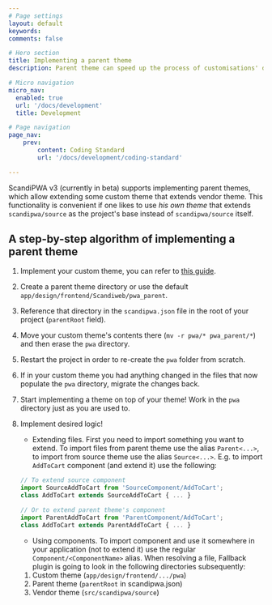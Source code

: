 ```yaml
---
# Page settings
layout: default
keywords:
comments: false

# Hero section
title: Implementing a parent theme
description: Parent theme can speed up the process of customisations' development, providing an opportunity to customise customisations, keeping it as <a href='https://en.wikipedia.org/wiki/Don%27t_repeat_yourself'>DRY</a> as possible.

# Micro navigation
micro_nav:
  enabled: true
  url: '/docs/development'
  title: Development

# Page navigation
page_nav:
    prev:
        content: Coding Standard
        url: '/docs/development/coding-standard'

---
```


ScandiPWA v3 (currently in beta) supports implementing parent themes, which allow extending some custom theme that extends vendor theme. This functionality is convenient if one likes to use *his own theme* that extends `scandipwa/source` as the project's base instead of `scandipwa/source` itself.

## A step-by-step algorithm of implementing a parent theme

1. Implement your custom theme, you can refer to [this guide](/docs/development/extension/).

2. Create a parent theme directory or use the default `app/design/frontend/Scandiweb/pwa_parent`.

3. Reference that directory in the `scandipwa.json` file in the root of your project (`parentRoot` field).

4. Move your custom theme's contents there (`mv -r pwa/* pwa_parent/*`) and then erase the `pwa` directory.

5. Restart the project in order to re-create the `pwa` folder from scratch.

6. If in your custom theme you had anything changed in the files that now populate the `pwa` directory, migrate the changes back.

7. Start implementing a theme on top of your theme! Work in the `pwa` directory just as you are used to.

8. Implement desired logic!

    - Extending files. First you need to import something you want to extend. To import files from parent theme use the alias `Parent<...>`, to import from source theme use the alias `Source<...>`. E.g. to import `AddToCart` component (and extend it) use the following:

    ```javascript
    // To extend source component
    import SourceAddToCart from 'SourceComponent/AddToCart';
    class AddToCart extends SourceAddToCart { ... }

    // Or to extend parent theme's component
    import ParentAddToCart from 'ParentComponent/AddToCart';
    class AddToCart extends ParentAddToCart { ... }
    ```

    - Using components. To import component and use it somewhere in your application (not to extend it) use the regular `Component/<ComponentName>` alias. When resolving a file, Fallback plugin is going to look in the following directories subsequently:

    1. Custom theme (`app/design/frontend/.../pwa`)
    2. Parent theme (`parentRoot` in scandipwa.json)
    3. Vendor theme (`src/scandipwa/source`)

